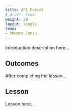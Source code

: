 ```yaml
---
title: API Portal
# draft: true
weight: 20
layout: single
team:
- VMware Tanzu
---
```


Introduction description here...

## Outcomes

After completing the lesson...

## Lesson

Lesson here...
